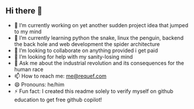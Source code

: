 ## Hi there 👋

- 🔭 I’m currently working on yet another sudden project idea that jumped to my mind
- 🌱 I’m currently learning python the snake, linux the penguin, backend the back hole and web development the spider architecture  
- 👯 I’m looking to collaborate on anything provided i get paid
- 🤔 I’m looking for help with my sanity-losing mind
- 💬 Ask me about the industrial revolution and its consequences for the human race
- 📫 How to reach me: me@requef.com
- 😄 Pronouns: he/him
- ⚡ Fun fact: I created this readme solely to verify myself on github education to get free github copilot! 
